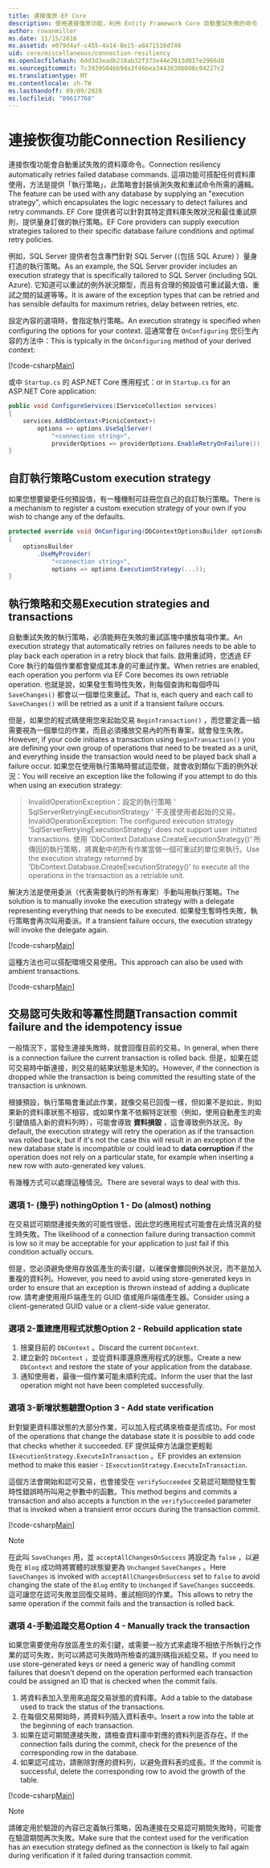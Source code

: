 ```yaml
---
title: 連接復原-EF Core
description: 使用連接復原功能，利用 Entity Framework Core 自動重試失敗的命令
author: rowanmiller
ms.date: 11/15/2016
ms.assetid: e079d4af-c455-4a14-8e15-a8471516d748
uid: core/miscellaneous/connection-resiliency
ms.openlocfilehash: 6dd3d3eadb218ab32f373e44e2013d017e2966d8
ms.sourcegitcommit: 7c3939504bb9da3f46bea3443638b808c04227c2
ms.translationtype: MT
ms.contentlocale: zh-TW
ms.lasthandoff: 09/09/2020
ms.locfileid: "89617768"
---
```

# <a name="connection-resiliency"></a><span data-ttu-id="f27d8-103">連接恢復功能</span><span class="sxs-lookup"><span data-stu-id="f27d8-103">Connection Resiliency</span></span>

<span data-ttu-id="f27d8-104">連接恢復功能會自動重試失敗的資料庫命令。</span><span class="sxs-lookup"><span data-stu-id="f27d8-104">Connection resiliency automatically retries failed database commands.</span></span> <span data-ttu-id="f27d8-105">這項功能可搭配任何資料庫使用，方法是提供「執行策略」，此策略會封裝偵測失敗和重試命令所需的邏輯。</span><span class="sxs-lookup"><span data-stu-id="f27d8-105">The feature can be used with any database by supplying an "execution strategy", which encapsulates the logic necessary to detect failures and retry commands.</span></span> <span data-ttu-id="f27d8-106">EF Core 提供者可以針對其特定資料庫失敗狀況和最佳重試原則，提供量身訂做的執行策略。</span><span class="sxs-lookup"><span data-stu-id="f27d8-106">EF Core providers can supply execution strategies tailored to their specific database failure conditions and optimal retry policies.</span></span>

<span data-ttu-id="f27d8-107">例如，SQL Server 提供者包含專門針對 SQL Server (（包括 SQL Azure) ）量身打造的執行策略。</span><span class="sxs-lookup"><span data-stu-id="f27d8-107">As an example, the SQL Server provider includes an execution strategy that is specifically tailored to SQL Server (including SQL Azure).</span></span> <span data-ttu-id="f27d8-108">它知道可以重試的例外狀況類型，而且有合理的預設值可重試最大值、重試之間的延遲等等。</span><span class="sxs-lookup"><span data-stu-id="f27d8-108">It is aware of the exception types that can be retried and has sensible defaults for maximum retries, delay between retries, etc.</span></span>

<span data-ttu-id="f27d8-109">設定內容的選項時，會指定執行策略。</span><span class="sxs-lookup"><span data-stu-id="f27d8-109">An execution strategy is specified when configuring the options for your context.</span></span> <span data-ttu-id="f27d8-110">這通常會在 `OnConfiguring` 您衍生內容的方法中：</span><span class="sxs-lookup"><span data-stu-id="f27d8-110">This is typically in the `OnConfiguring` method of your derived context:</span></span>

[!code-csharp[Main](../../../samples/core/Miscellaneous/ConnectionResiliency/Program.cs#OnConfiguring)]

<span data-ttu-id="f27d8-111">或中 `Startup.cs` 的 ASP.NET Core 應用程式：</span><span class="sxs-lookup"><span data-stu-id="f27d8-111">or in `Startup.cs` for an ASP.NET Core application:</span></span>

``` csharp
public void ConfigureServices(IServiceCollection services)
{
    services.AddDbContext<PicnicContext>(
        options => options.UseSqlServer(
            "<connection string>",
            providerOptions => providerOptions.EnableRetryOnFailure()));
}
```

## <a name="custom-execution-strategy"></a><span data-ttu-id="f27d8-112">自訂執行策略</span><span class="sxs-lookup"><span data-stu-id="f27d8-112">Custom execution strategy</span></span>

<span data-ttu-id="f27d8-113">如果您想要變更任何預設值，有一種機制可註冊您自己的自訂執行策略。</span><span class="sxs-lookup"><span data-stu-id="f27d8-113">There is a mechanism to register a custom execution strategy of your own if you wish to change any of the defaults.</span></span>

``` csharp
protected override void OnConfiguring(DbContextOptionsBuilder optionsBuilder)
{
    optionsBuilder
        .UseMyProvider(
            "<connection string>",
            options => options.ExecutionStrategy(...));
}
```

## <a name="execution-strategies-and-transactions"></a><span data-ttu-id="f27d8-114">執行策略和交易</span><span class="sxs-lookup"><span data-stu-id="f27d8-114">Execution strategies and transactions</span></span>

<span data-ttu-id="f27d8-115">自動重試失敗的執行策略，必須能夠在失敗的重試區塊中播放每項作業。</span><span class="sxs-lookup"><span data-stu-id="f27d8-115">An execution strategy that automatically retries on failures needs to be able to play back each operation in a retry block that fails.</span></span> <span data-ttu-id="f27d8-116">啟用重試時，您透過 EF Core 執行的每個作業都會變成其本身的可重試作業。</span><span class="sxs-lookup"><span data-stu-id="f27d8-116">When retries are enabled, each operation you perform via EF Core becomes its own retriable operation.</span></span> <span data-ttu-id="f27d8-117">也就是說，如果發生暫時性失敗，則每個查詢和每個呼叫 `SaveChanges()` 都會以一個單位來重試。</span><span class="sxs-lookup"><span data-stu-id="f27d8-117">That is, each query and each call to `SaveChanges()` will be retried as a unit if a transient failure occurs.</span></span>

<span data-ttu-id="f27d8-118">但是，如果您的程式碼使用您來起始交易 `BeginTransaction()` ，而您要定義一組需要視為一個單位的作業，而且必須播放交易內的所有專案，就會發生失敗。</span><span class="sxs-lookup"><span data-stu-id="f27d8-118">However, if your code initiates a transaction using `BeginTransaction()` you are defining your own group of operations that need to be treated as a unit, and everything inside the transaction would need to be played back shall a failure occur.</span></span> <span data-ttu-id="f27d8-119">如果您在使用執行策略時嘗試這麼做，就會收到類似下面的例外狀況：</span><span class="sxs-lookup"><span data-stu-id="f27d8-119">You will receive an exception like the following if you attempt to do this when using an execution strategy:</span></span>

> <span data-ttu-id="f27d8-120">InvalidOperationException：設定的執行策略 ' SqlServerRetryingExecutionStrategy ' 不支援使用者起始的交易。</span><span class="sxs-lookup"><span data-stu-id="f27d8-120">InvalidOperationException: The configured execution strategy 'SqlServerRetryingExecutionStrategy' does not support user initiated transactions.</span></span> <span data-ttu-id="f27d8-121">使用 'DbContext.Database.CreateExecutionStrategy()' 所傳回的執行策略，將異動中的所有作業當做一個可重試的單位來執行。</span><span class="sxs-lookup"><span data-stu-id="f27d8-121">Use the execution strategy returned by 'DbContext.Database.CreateExecutionStrategy()' to execute all the operations in the transaction as a retriable unit.</span></span>

<span data-ttu-id="f27d8-122">解決方法是使用委派（代表需要執行的所有專案）手動叫用執行策略。</span><span class="sxs-lookup"><span data-stu-id="f27d8-122">The solution is to manually invoke the execution strategy with a delegate representing everything that needs to be executed.</span></span> <span data-ttu-id="f27d8-123">如果發生暫時性失敗，執行策略會再次叫用委派。</span><span class="sxs-lookup"><span data-stu-id="f27d8-123">If a transient failure occurs, the execution strategy will invoke the delegate again.</span></span>

[!code-csharp[Main](../../../samples/core/Miscellaneous/ConnectionResiliency/Program.cs#ManualTransaction)]

<span data-ttu-id="f27d8-124">這種方法也可以搭配環境交易使用。</span><span class="sxs-lookup"><span data-stu-id="f27d8-124">This approach can also be used with ambient transactions.</span></span>

[!code-csharp[Main](../../../samples/core/Miscellaneous/ConnectionResiliency/Program.cs#AmbientTransaction)]

## <a name="transaction-commit-failure-and-the-idempotency-issue"></a><span data-ttu-id="f27d8-125">交易認可失敗和等冪性問題</span><span class="sxs-lookup"><span data-stu-id="f27d8-125">Transaction commit failure and the idempotency issue</span></span>

<span data-ttu-id="f27d8-126">一般情況下，當發生連接失敗時，就會回復目前的交易。</span><span class="sxs-lookup"><span data-stu-id="f27d8-126">In general, when there is a connection failure the current transaction is rolled back.</span></span> <span data-ttu-id="f27d8-127">但是，如果在認可交易時中斷連接，則交易的結果狀態是未知的。</span><span class="sxs-lookup"><span data-stu-id="f27d8-127">However, if the connection is dropped while the transaction is being committed the resulting state of the transaction is unknown.</span></span> 

<span data-ttu-id="f27d8-128">根據預設，執行策略會重試此作業，就像交易已回復一樣，但如果不是如此，則如果新的資料庫狀態不相容，或如果作業不依賴特定狀態（例如，使用自動產生的索引鍵值插入新的資料列時），可能會導致 **資料損毀** ，這會導致例外狀況。</span><span class="sxs-lookup"><span data-stu-id="f27d8-128">By default, the execution strategy will retry the operation as if the transaction was rolled back, but if it's not the case this will result in an exception if the new database state is incompatible or could lead to **data corruption** if the operation does not rely on a particular state, for example when inserting a new row with auto-generated key values.</span></span>

<span data-ttu-id="f27d8-129">有幾種方式可以處理這種情況。</span><span class="sxs-lookup"><span data-stu-id="f27d8-129">There are several ways to deal with this.</span></span>

### <a name="option-1---do-almost-nothing"></a><span data-ttu-id="f27d8-130">選項 1- (幾乎) nothing</span><span class="sxs-lookup"><span data-stu-id="f27d8-130">Option 1 - Do (almost) nothing</span></span>

<span data-ttu-id="f27d8-131">在交易認可期間連接失敗的可能性很低，因此您的應用程式可能會在此情況真的發生時失敗。</span><span class="sxs-lookup"><span data-stu-id="f27d8-131">The likelihood of a connection failure during transaction commit is low so it may be acceptable for your application to just fail if this condition actually occurs.</span></span>

<span data-ttu-id="f27d8-132">但是，您必須避免使用存放區產生的索引鍵，以確保會擲回例外狀況，而不是加入重複的資料列。</span><span class="sxs-lookup"><span data-stu-id="f27d8-132">However, you need to avoid using store-generated keys in order to ensure that an exception is thrown instead of adding a duplicate row.</span></span> <span data-ttu-id="f27d8-133">請考慮使用用戶端產生的 GUID 值或用戶端值產生器。</span><span class="sxs-lookup"><span data-stu-id="f27d8-133">Consider using a client-generated GUID value or a client-side value generator.</span></span>

### <a name="option-2---rebuild-application-state"></a><span data-ttu-id="f27d8-134">選項 2-重建應用程式狀態</span><span class="sxs-lookup"><span data-stu-id="f27d8-134">Option 2 - Rebuild application state</span></span>

1. <span data-ttu-id="f27d8-135">捨棄目前的 `DbContext` 。</span><span class="sxs-lookup"><span data-stu-id="f27d8-135">Discard the current `DbContext`.</span></span>
2. <span data-ttu-id="f27d8-136">建立新的 `DbContext` ，並從資料庫還原應用程式的狀態。</span><span class="sxs-lookup"><span data-stu-id="f27d8-136">Create a new `DbContext` and restore the state of your application from the database.</span></span>
3. <span data-ttu-id="f27d8-137">通知使用者，最後一個作業可能未順利完成。</span><span class="sxs-lookup"><span data-stu-id="f27d8-137">Inform the user that the last operation might not have been completed successfully.</span></span>

### <a name="option-3---add-state-verification"></a><span data-ttu-id="f27d8-138">選項 3-新增狀態驗證</span><span class="sxs-lookup"><span data-stu-id="f27d8-138">Option 3 - Add state verification</span></span>

<span data-ttu-id="f27d8-139">針對變更資料庫狀態的大部分作業，可以加入程式碼來檢查是否成功。</span><span class="sxs-lookup"><span data-stu-id="f27d8-139">For most of the operations that change the database state it is possible to add code that checks whether it succeeded.</span></span> <span data-ttu-id="f27d8-140">EF 提供延伸方法讓您更輕鬆 `IExecutionStrategy.ExecuteInTransaction` 。</span><span class="sxs-lookup"><span data-stu-id="f27d8-140">EF provides an extension method to make this easier - `IExecutionStrategy.ExecuteInTransaction`.</span></span>

<span data-ttu-id="f27d8-141">這個方法會開始和認可交易，也會接受在 `verifySucceeded` 交易認可期間發生暫時性錯誤時所叫用之參數中的函數。</span><span class="sxs-lookup"><span data-stu-id="f27d8-141">This method begins and commits a transaction and also accepts a function in the `verifySucceeded` parameter that is invoked when a transient error occurs during the transaction commit.</span></span>

[!code-csharp[Main](../../../samples/core/Miscellaneous/ConnectionResiliency/Program.cs#Verification)]

> [!NOTE]
> <span data-ttu-id="f27d8-142">在此叫 `SaveChanges` 用，並 `acceptAllChangesOnSuccess` 將設定為 `false` ，以避免在 `Blog` 成功時將實體的狀態變更為 `Unchanged` `SaveChanges` 。</span><span class="sxs-lookup"><span data-stu-id="f27d8-142">Here `SaveChanges` is invoked with `acceptAllChangesOnSuccess` set to `false` to avoid changing the state of the `Blog` entity to `Unchanged` if `SaveChanges` succeeds.</span></span> <span data-ttu-id="f27d8-143">這可讓您在認可失敗並回復交易時，重試相同的作業。</span><span class="sxs-lookup"><span data-stu-id="f27d8-143">This allows to retry the same operation if the commit fails and the transaction is rolled back.</span></span>

### <a name="option-4---manually-track-the-transaction"></a><span data-ttu-id="f27d8-144">選項 4-手動追蹤交易</span><span class="sxs-lookup"><span data-stu-id="f27d8-144">Option 4 - Manually track the transaction</span></span>

<span data-ttu-id="f27d8-145">如果您需要使用存放區產生的索引鍵，或需要一般方式來處理不相依于所執行之作業的認可失敗，則可以將認可失敗時所檢查的識別碼指派給交易。</span><span class="sxs-lookup"><span data-stu-id="f27d8-145">If you need to use store-generated keys or need a generic way of handling commit failures that doesn't depend on the operation performed each transaction could be assigned an ID that is checked when the commit fails.</span></span>

1. <span data-ttu-id="f27d8-146">將資料表加入至用來追蹤交易狀態的資料庫。</span><span class="sxs-lookup"><span data-stu-id="f27d8-146">Add a table to the database used to track the status of the transactions.</span></span>
2. <span data-ttu-id="f27d8-147">在每個交易開始時，將資料列插入資料表中。</span><span class="sxs-lookup"><span data-stu-id="f27d8-147">Insert a row into the table at the beginning of each transaction.</span></span>
3. <span data-ttu-id="f27d8-148">如果在認可期間連接失敗，請檢查資料庫中對應的資料列是否存在。</span><span class="sxs-lookup"><span data-stu-id="f27d8-148">If the connection fails during the commit, check for the presence of the corresponding row in the database.</span></span>
4. <span data-ttu-id="f27d8-149">如果認可成功，請刪除對應的資料列，以避免資料表的成長。</span><span class="sxs-lookup"><span data-stu-id="f27d8-149">If the commit is successful, delete the corresponding row to avoid the growth of the table.</span></span>

[!code-csharp[Main](../../../samples/core/Miscellaneous/ConnectionResiliency/Program.cs#Tracking)]

> [!NOTE]
> <span data-ttu-id="f27d8-150">請確定用於驗證的內容已定義執行策略，因為連接在交易認可期間失敗時，可能會在驗證期間再次失敗。</span><span class="sxs-lookup"><span data-stu-id="f27d8-150">Make sure that the context used for the verification has an execution strategy defined as the connection is likely to fail again during verification if it failed during transaction commit.</span></span>
